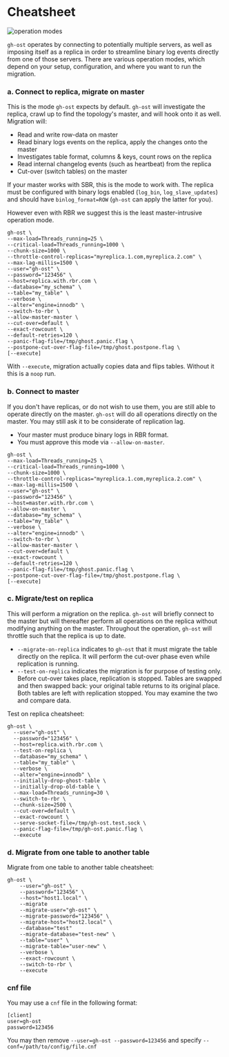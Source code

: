 # Cheatsheet

![operation modes](images/gh-ost-operation-modes.png)


`gh-ost` operates by connecting to potentially multiple servers, as well as imposing itself as a replica in order to streamline binary log events directly from one of those servers. There are various operation modes, which depend on your setup, configuration, and where you want to run the migration.

### a. Connect to replica, migrate on master

This is the mode `gh-ost` expects by default. `gh-ost` will investigate the replica, crawl up to find the topology's master, and will hook onto it as well. Migration will:

- Read and write row-data on master
- Read binary logs events on the replica, apply the changes onto the master
- Investigates table format, columns & keys, count rows on the replica
- Read internal changelog events (such as heartbeat) from the replica
- Cut-over (switch tables) on the master

If your master works with SBR, this is the mode to work with. The replica must be configured with binary logs enabled (`log_bin`, `log_slave_updates`) and should have `binlog_format=ROW` (`gh-ost` can apply the latter for you).

However even with RBR we suggest this is the least master-intrusive operation mode.

```shell
gh-ost \
--max-load=Threads_running=25 \
--critical-load=Threads_running=1000 \
--chunk-size=1000 \
--throttle-control-replicas="myreplica.1.com,myreplica.2.com" \
--max-lag-millis=1500 \
--user="gh-ost" \
--password="123456" \
--host=replica.with.rbr.com \
--database="my_schema" \
--table="my_table" \
--verbose \
--alter="engine=innodb" \
--switch-to-rbr \
--allow-master-master \
--cut-over=default \
--exact-rowcount \
--default-retries=120 \
--panic-flag-file=/tmp/ghost.panic.flag \
--postpone-cut-over-flag-file=/tmp/ghost.postpone.flag \
[--execute]
```

With `--execute`, migration actually copies data and flips tables. Without it this is a `noop` run.


### b. Connect to master

If you don't have replicas, or do not wish to use them, you are still able to operate directly on the master. `gh-ost` will do all operations directly on the master. You may still ask it to be considerate of replication lag.

- Your master must produce binary logs in RBR format.
- You must approve this mode via `--allow-on-master`.

```shell
gh-ost \
--max-load=Threads_running=25 \
--critical-load=Threads_running=1000 \
--chunk-size=1000 \
--throttle-control-replicas="myreplica.1.com,myreplica.2.com" \
--max-lag-millis=1500 \
--user="gh-ost" \
--password="123456" \
--host=master.with.rbr.com \
--allow-on-master \
--database="my_schema" \
--table="my_table" \
--verbose \
--alter="engine=innodb" \
--switch-to-rbr \
--allow-master-master \
--cut-over=default \
--exact-rowcount \
--default-retries=120 \
--panic-flag-file=/tmp/ghost.panic.flag \
--postpone-cut-over-flag-file=/tmp/ghost.postpone.flag \
[--execute]
```

### c. Migrate/test on replica

This will perform a migration on the replica. `gh-ost` will briefly connect to the master but will thereafter perform all operations on the replica without modifying anything on the master.
Throughout the operation, `gh-ost` will throttle such that the replica is up to date.

- `--migrate-on-replica` indicates to `gh-ost` that it must migrate the table directly on the replica. It will perform the cut-over phase even while replication is running.
- `--test-on-replica` indicates the migration is for purpose of testing only. Before cut-over takes place, replication is stopped. Tables are swapped and then swapped back: your original table returns to its original place.
Both tables are left with replication stopped. You may examine the two and compare data.

Test on replica cheatsheet:
```shell
gh-ost \
  --user="gh-ost" \
  --password="123456" \
  --host=replica.with.rbr.com \
  --test-on-replica \
  --database="my_schema" \
  --table="my_table" \
  --verbose \
  --alter="engine=innodb" \
  --initially-drop-ghost-table \
  --initially-drop-old-table \
  --max-load=Threads_running=30 \
  --switch-to-rbr \
  --chunk-size=2500 \
  --cut-over=default \
  --exact-rowcount \
  --serve-socket-file=/tmp/gh-ost.test.sock \
  --panic-flag-file=/tmp/gh-ost.panic.flag \
  --execute
```

### d. Migrate from one table to another table

Migrate from one table to another table cheatsheet:
```shell
gh-ost \
    --user="gh-ost" \
    --password="123456" \
    --host="host1.local" \
    --migrate
    --migrate-user="gh-ost" \
    --migrate-password="123456" \
    --migrate-host="host2.local" \
    --database="test"
    --migrate-database="test-new" \
    --table="user" \
    --migrate-table="user-new" \
    --verbose \
    --exact-rowcount \
    --switch-to-rbr \
    --execute
```

### cnf file

You may use a `cnf` file in the following format:

```
[client]
user=gh-ost
password=123456
```

You may then remove `--user=gh-ost --password=123456` and specify `--conf=/path/to/config/file.cnf`
